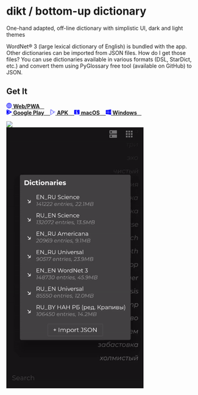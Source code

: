 # dikt / bottom-up dictionary

One-hand adapted, off-line dictionary with simplistic UI, dark and light themes

WordNet® 3 (large lexical dictionary of English) is bundled with the app. Other dictionaries can be imported from JSON files. How do I get those files? You can use dictionaries available in various formats (DSL, StarDict, etc.) and convert them using PyGlossary free tool (available on GitHub) to JSON.

## Get It

<p float="left">
  <a href="https://maxim-saplin.github.io/dikt/" target="_blank">
     <img src="https://raw.githubusercontent.com/maxim-saplin/dikt/master/_misc/web.svg" width="14"/>
     <strong>Web/PWA</strong>
     &nbsp;&nbsp;
  </a>
<br/>
  <a href="https://play.google.com/store/apps/details?id=com.saplin.dikt" target="_blank">
     <img src="https://raw.githubusercontent.com/maxim-saplin/dikt/master/_misc/google-play.svg" width="14"/>
     <strong>Google Play</strong>
     &nbsp;&nbsp;
  </a>
  
  <a href="https://github.com/maxim-saplin/dikt/releases/download/1.1.0/dikt.apk" target="_blank">
     <img src="https://raw.githubusercontent.com/maxim-saplin/dikt/master/_misc/apk.svg" width="14"/>
     <strong>APK</strong>
     &nbsp;&nbsp;
  </a>

  <a href="https://github.com/maxim-saplin/dikt/releases/download/1.1.0/dikt.app.zip" target="_blank">
     <img src="https://raw.githubusercontent.com/maxim-saplin/dikt/master/_misc/macos.svg" width="14"/>
     <strong>macOS</strong>
     &nbsp;&nbsp;
  </a>
  
  <a href="https://github.com/maxim-saplin/dikt/releases/download/1.1.0/dikt-win-x64.zip" target="_blank">
     <img src="https://raw.githubusercontent.com/maxim-saplin/dikt/master/_misc/windows.svg" width="14"/>
     <strong>Windows</strong>
     &nbsp;&nbsp;
  </a>
</p>

<img align="left" src="https://raw.githubusercontent.com/maxim-saplin/dikt/master/_misc/1.gif" width="360"/>
<img align="left" src="https://raw.githubusercontent.com/maxim-saplin/dikt/master/_misc/2.gif" width="360"/>
